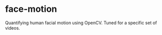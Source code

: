 face-motion
===========

Quantifying human facial motion using OpenCV. Tuned for a specific set of videos.
